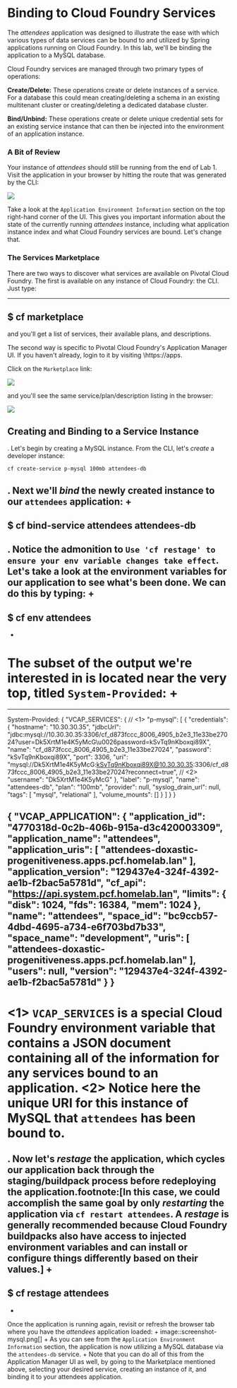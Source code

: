
# Binding to Cloud Foundry Services

The _attendees_ application was designed to illustrate the ease with which various types of data services can be bound to and utilized by Spring applications running on Cloud Foundry.
In this lab, we'll be binding the application to a MySQL database.

Cloud Foundry services are managed through two primary types of operations:

**Create/Delete:** These operations create or delete instances of a service.
For a database this could mean creating/deleting a schema in an existing multitenant cluster or creating/deleting a dedicated database cluster.

**Bind/Unbind:** These operations create or delete unique credential sets for an existing service instance that can then be injected into the environment of an application instance.


### A Bit of Review

Your instance of _attendees_ should still be running from the end of Lab 1.
Visit the application in your browser by hitting the route that was generated by the CLI:

![](..\images\screenshot_main.png)

Take a look at the `Application Environment Information` section on the top right-hand corner of the UI.
This gives you important information about the state of the currently running _attendees_ instance, including what application instance index and what Cloud Foundry services are bound.
Let's change that.

### The Services Marketplace

There are two ways to discover what services are available on Pivotal Cloud Foundry.
The first is available on any instance of Cloud Foundry: the CLI. Just type:

----
$ cf marketplace
----

and you'll get a list of services, their available plans, and descriptions.

The second way is specific to Pivotal Cloud Foundry's Application Manager UI.
If you haven't already, login to it by visiting \https://apps.<INSTRUCTOR-PROVIDED-DOMAIN>

Click on the `Marketplace` link:


![](..\images\go-marketplace.png)

and you'll see the same service/plan/description listing in the browser:

![](../images/marketplace.png)

## Creating and Binding to a Service Instance

. Let's begin by creating a MySQL instance.
From the CLI, let's _create_ a developer instance:

```
cf create-service p-mysql 100mb attendees-db
```

. Next we'll _bind_ the newly created instance to our `attendees` application:
+
----
$ cf bind-service attendees attendees-db
----
. Notice the admonition to `Use 'cf restage' to ensure your env variable changes take effect`.
Let's take a look at the environment variables for our application to see what's been done. We can do this by typing:
+
----
$ cf env attendees
----
+
The subset of the output we're interested in is located near the very top, titled `System-Provided`:
+
====
----
System-Provided:
{
 "VCAP_SERVICES": { // <1>
  "p-mysql": [
   {
    "credentials": {
     "hostname": "10.30.30.35",
     "jdbcUrl": "jdbc:mysql://10.30.30.35:3306/cf_d873fccc_8006_4905_b2e3_11e33be27024?user=Dk5XrtM1e4K5yMcG\u0026password=kSvTq9nKboxqi89X",
     "name": "cf_d873fccc_8006_4905_b2e3_11e33be27024",
     "password": "kSvTq9nKboxqi89X",
     "port": 3306,
     "uri": "mysql://Dk5XrtM1e4K5yMcG:kSvTq9nKboxqi89X@10.30.30.35:3306/cf_d873fccc_8006_4905_b2e3_11e33be27024?reconnect=true", // <2>
     "username": "Dk5XrtM1e4K5yMcG"
    },
    "label": "p-mysql",
    "name": "attendees-db",
    "plan": "100mb",
    "provider": null,
    "syslog_drain_url": null,
    "tags": [
     "mysql",
     "relational"
    ],
    "volume_mounts": []
   }
  ]
 }
}

{
 "VCAP_APPLICATION": { 
  "application_id": "4770318d-0c2b-406b-915a-d3c420003309",
  "application_name": "attendees",
  "application_uris": [
   "attendees-doxastic-progenitiveness.apps.pcf.homelab.lan"
  ],
  "application_version": "129437e4-324f-4392-ae1b-f2bac5a5781d",
  "cf_api": "https://api.system.pcf.homelab.lan",
  "limits": {
   "disk": 1024,
   "fds": 16384,
   "mem": 1024
  },
  "name": "attendees",
  "space_id": "bc9ccb57-4dbd-4695-a734-e6f703bd7b33",
  "space_name": "development",
  "uris": [
   "attendees-doxastic-progenitiveness.apps.pcf.homelab.lan"
  ],
  "users": null,
  "version": "129437e4-324f-4392-ae1b-f2bac5a5781d"
 }
}
----
<1> `VCAP_SERVICES` is a special Cloud Foundry environment variable that contains a JSON document containing all of the information for any services bound to an application.
<2> Notice here the unique URI for this instance of MySQL that `attendees` has been bound to.
====
. Now let's _restage_ the application, which cycles our application back through the staging/buildpack process before redeploying the application.footnote:[In this case, we could accomplish the same goal by only _restarting_ the application via `cf restart attendees`.
A _restage_ is generally recommended because Cloud Foundry buildpacks also have access to injected environment variables and can install or configure things differently based on their values.]
+
----
$ cf restage attendees
----
+
Once the application is running again, revisit or refresh the browser tab where you have the _attendees_ application loaded:
+
image::screenshot-mysql.png[]
+
As you can see from the `Application Environment Information` section, the application is now utilizing a MySQL database via the `attendees-db` service.
+
Note that you can do all of this from the Application Manager UI as well, by going to the Marketplace mentioned above, selecting your desired service, creating an instance of it, and binding it to your attendees application.

